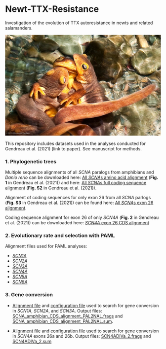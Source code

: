 # Newt-TTX-Resistance
Investigation of the evolution of TTX autoresistance in newts and related salamanders.



![Taricha torosa](Taricha_torosa.jpeg)




This repository includes datasets used in the analyses conducted for Gendreau et al. (2021) (link to paper). See manuscript for methods.




### 1. Phylogenetic trees

Multiple sequence alignments of all *SCNA* paralogs from amphibians and *Danio rerio* can be downloaded here: [All *SCNA*s amino acid alignment](SCNA_protein_alignment_RAxML_Tree.fasta) (**Fig. 1** in Gendreau et al. (2021)) and here: [All *SCNA*s full coding sequence alignment](SCN_CDS_alignment_RAxML_Tree.fasta) (**Fig. S2** in Gendreau et al. (2021)).

Alignment of coding sequences for only exon 26 from all *SCNA* parlogs (**Fig. S3** in Gendreau et al. (2021)) can be found here: [All *SCNA*s exon 26 alignment](Exon_26_all_SCNAs.fasta).

Coding sequence alignment for exon 26 of only *SCN4A* (**Fig. 2** in Gendreau et al. (2021)) can be downloaded here: [*SCN4A* exon 26 CDS alignment](SCN4A_exon26_RAxML_Tree.fasta)


### 2. Evolutionary rate and selection with PAML

Alignment files used for PAML analyses:
* [*SCN1A*](SCN1A_CDS_alignment.fasta)
* [*SCN2A*](SCN2A_CDS_alignment.fasta)
* [*SCN3A*](SCN3A_CDS_alignment.fasta)
* [*SCN4A*](SCN4A_CDS_alignment.fasta)
* [*SCN5A*](SCN5A_CDS_alignment.fasta)
* [*SCN8A*](SCN8A_CDS_alignment.fasta)


### 3. Gene conversion

* [Alignment file](SCNA_amphibian_CDS_alignment_geneconv.fasta) and [configuration file](Geneconv_config_SCN1A-2A-3A.cfg) used to search for gene conversion in *SCN1A*, *SCN2A*, and *SCN3A*. Output files: [SCNA_amphibian_CDS_alignment_PAL2NAL.frags](SCNA_amphibian_CDS_alignment_PAL2NAL.frags) and [SCNA_amphibian_CDS_alignment_PAL2NAL.sum](SCNA_amphibian_CDS_alignment_PAL2NAL.sum).

* [Alignment file](SCN4A_exon_26_alignment_geneconv.fasta) and [configuration file](Geneconv_config_SCN4A.cfg) used to search for gene conversion in *SCN4A* exons 26a and 26b. Output files: [SCN4ADIVa_2.frags](SCN4ADIVa_2.frags) and [SCN4ADIVa_2.sum](SCN4ADIVa_2.sum)


